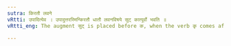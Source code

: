 ```yaml
---
sutra: किरतौ लवने
vRtti: उपादित्येव । उपादुत्तरस्मिन्किरतौ धातौ लवनविषये सुट् कात्पूर्वो भवति ॥
vRtti_eng: The augment सुट् is placed before क, when the verb कृ comes after उप and the sense is that of 'to cut or split'.

---
```

